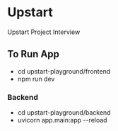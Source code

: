 # Upstart
Upstart Project Interview

## To Run App

- cd upstart-playground/frontend
- npm run dev

### Backend
- cd upstart-playground/backend
- uvicorn app.main:app --reload